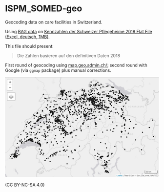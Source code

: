 # ISPM_SOMED-geo

Geocoding data on care facilities in Switzerland. 

Using [BAG data](https://www.bag.admin.ch/bag/de/home/zahlen-und-statistiken/zahlen-fakten-zu-pflegeheimen/kennzahlen.html) on [Kennzahlen der Schweizer Pflegeheime 2018 Flat File (Excel, deutsch, 1MB)](https://somed.bagapps.ch/data/download/2018_Flat_File_de.xlsx?v=1592405920).

This file should present:  

> Die Zahlen basieren auf den definitiven Daten 2018

First round of geocoding using [map.geo.admin.ch/](https://map.geo.admin.ch/); second round with Google (via `ggmap` package) plus manual corrections.

![overview](figures/overview.png)

(CC BY-NC-SA 4.0)
